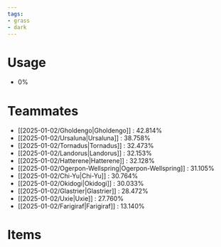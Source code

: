 ```yaml
---
tags:
- grass
- dark
---
```

# Usage
- 0%
# Teammates
- [[2025-01-02/Gholdengo|Gholdengo]] : 42.814%
- [[2025-01-02/Ursaluna|Ursaluna]] : 38.758%
- [[2025-01-02/Tornadus|Tornadus]] : 32.473%
- [[2025-01-02/Landorus|Landorus]] : 32.153%
- [[2025-01-02/Hatterene|Hatterene]] : 32.128%
- [[2025-01-02/Ogerpon-Wellspring|Ogerpon-Wellspring]] : 31.105%
- [[2025-01-02/Chi-Yu|Chi-Yu]] : 30.764%
- [[2025-01-02/Okidogi|Okidogi]] : 30.033%
- [[2025-01-02/Glastrier|Glastrier]] : 28.472%
- [[2025-01-02/Uxie|Uxie]] : 27.760%
- [[2025-01-02/Farigiraf|Farigiraf]] : 13.140%
# Items